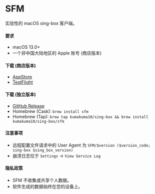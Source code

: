 # SFM

实验性的 macOS sing-box 客户端。

#### 要求

- macOS 13.0+
- 一个非中国大陆地区的 Apple 账号 (商店版本)

#### 下载 (商店版本)

- [AppStore](https://apps.apple.com/us/app/sing-box/id6451272673)
- [TestFlight](https://testflight.apple.com/join/AcqO44FH)

#### 下载 (独立版本)

- [GitHub Release](https://github.com/kumakuma10/sing-box/releases/latest)
- Homebrew (Cask): `brew install sfm`
- Homebrew (Tap): `brew tap kumakuma10/sing-box && brew install kumakuma10/sing-box/sfm`

#### 注意事项

- 远程配置文件请求中的 User Agent 为 `SFM/$version ($version_code; sing-box $sing_box_version)`
- 崩溃日志位于 `Settings` -> `View Service Log`

#### 隐私政策

- SFM 不收集或共享个人数据。
- 软件生成的数据始终在您的设备上。
